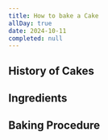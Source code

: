 ```yaml
---
title: How to bake a Cake
allDay: true
date: 2024-10-11
completed: null
---
```

## History of Cakes 

## Ingredients

## Baking Procedure

## 